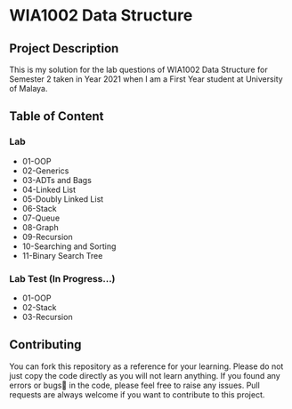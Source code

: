 # WIA1002 Data Structure

## Project Description

This is my solution for the lab questions of WIA1002 Data Structure for Semester 2 taken in Year 2021 when I am a First Year student at University of Malaya.

## Table of Content

### Lab
- 01-OOP
- 02-Generics
- 03-ADTs and Bags
- 04-Linked List
- 05-Doubly Linked List
- 06-Stack
- 07-Queue
- 08-Graph
- 09-Recursion
- 10-Searching and Sorting
- 11-Binary Search Tree

### Lab Test (In Progress...)
- 01-OOP
- 02-Stack
- 03-Recursion

## Contributing
You can fork this repository as a reference for your learning. Please do not just copy the code directly as you will not learn anything. If you found any errors or bugs🐛 in the code, please feel free to raise any issues. Pull requests are always welcome if you want to contribute to this project.

